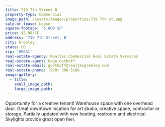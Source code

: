 ```yaml
---
title: 719 7th Street B
property-type: Commercial
image_path: /assets/images/properties/719 7th st.png
sale-or-lease: Lease
square-footage: '5,000 SF'
price: $5.00/SF
address: '719 7th Street, B'
city: Greeley
state: CO
zip: '80631'
real-estate-agency: Realtec Commercial Real Estate Services
real-estate-agent: Gage Osthoff
real-estate-email: gosthoff@realtecgreeley.com
real-estate-phone: (970) 396-5166
image-gallery:
  - title:
    small_image_path:
    large_image_path:
---
```



Opportunity for a creative tenant! Warehouse space with one overhead door. Great downtown location for art studio, creative space, contractor or storage. Partially updated with new heating, restroom and electrical. Skylights provide great open feel.